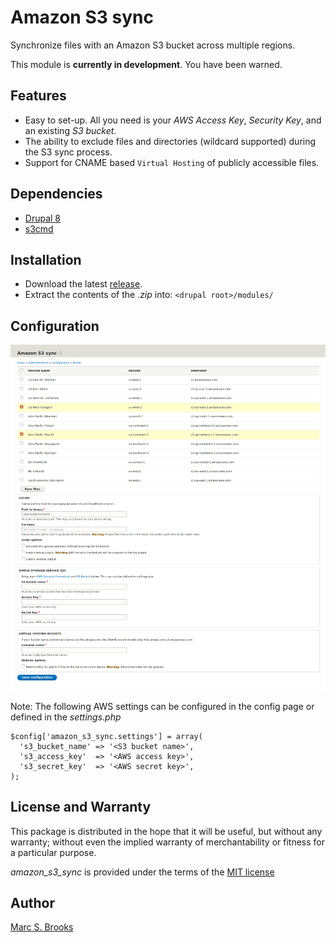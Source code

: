 # Amazon S3 sync

Synchronize files with an Amazon S3 bucket across multiple regions.

This module is **currently in development**.  You have been warned.

## Features

- Easy to set-up. All you need is your _AWS Access Key_, _Security Key_, and an existing _S3 bucket_.
- The ability to exclude files and directories (wildcard supported) during the S3 sync process.
- Support for CNAME based `Virtual Hosting` of publicly accessible files.

## Dependencies

- [Drupal 8](https://www.drupal.org)
- [s3cmd](https://github.com/s3tools/s3cmd)

## Installation

- Download the latest [release](https://github.com/nuxy/amazon_s3_sync/tags).
- Extract the contents of the _.zip_ into: `<drupal root>/modules/`

## Configuration

[<img src="https://raw.githubusercontent.com/nuxy/amazon_s3_sync/master/screenshot.png" alt="Amazon S3 sync" />](https://nuxy.github.io/amazon_s3_sync)

Note: The following AWS settings can be configured in the config page or defined in the _settings.php_
```
$config['amazon_s3_sync.settings'] = array(
  's3_bucket_name' => '<S3 bucket name>',
  's3_access_key'  => '<AWS access key>',
  's3_secret_key'  => '<AWS secret key>',
);
```

## License and Warranty

This package is distributed in the hope that it will be useful, but without any warranty; without even the implied warranty of merchantability or fitness for a particular purpose.

_amazon_s3_sync_ is provided under the terms of the [MIT license](http://www.opensource.org/licenses/mit-license.php)

## Author

[Marc S. Brooks](https://github.com/nuxy)
